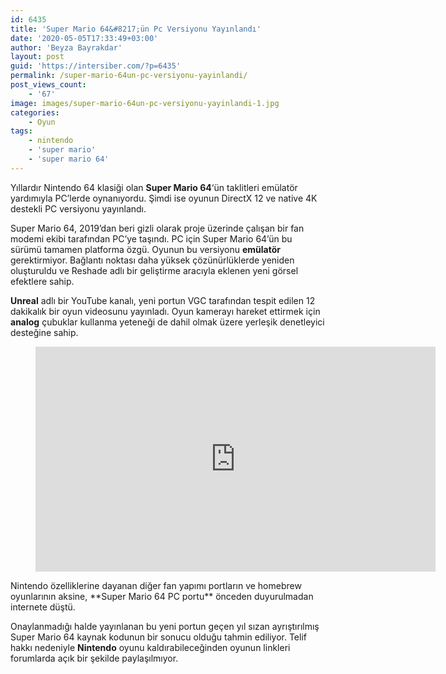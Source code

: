 ```yaml
---
id: 6435
title: 'Super Mario 64&#8217;ün Pc Versiyonu Yayınlandı'
date: '2020-05-05T17:33:49+03:00'
author: 'Beyza Bayrakdar'
layout: post
guid: 'https://intersiber.com/?p=6435'
permalink: /super-mario-64un-pc-versiyonu-yayinlandi/
post_views_count:
    - '67'
image: images/super-mario-64un-pc-versiyonu-yayinlandi-1.jpg
categories:
    - Oyun
tags:
    - nintendo
    - 'super mario'
    - 'super mario 64'
---
```


Yıllardır Nintendo 64 klasiği olan **Super Mario 64**‘ün taklitleri emülatör yardımıyla PC’lerde oynanıyordu. Şimdi ise oyunun DirectX 12 ve native 4K destekli PC versiyonu yayınlandı.

Super Mario 64, 2019’dan beri gizli olarak proje üzerinde çalışan bir fan modemi ekibi tarafından PC’ye taşındı. PC için Super Mario 64’ün bu sürümü tamamen platforma özgü. Oyunun bu versiyonu **emülatör** gerektirmiyor. Bağlantı noktası daha yüksek çözünürlüklerde yeniden oluşturuldu ve Reshade adlı bir geliştirme aracıyla eklenen yeni görsel efektlere sahip.

**Unreal** adlı bir YouTube kanalı, yeni portun VGC tarafından tespit edilen 12 dakikalık bir oyun videosunu yayınladı. Oyun kamerayı hareket ettirmek için **analog** çubuklar kullanma yeteneği de dahil olmak üzere yerleşik denetleyici desteğine sahip.

<figure class="wp-block-embed-youtube wp-block-embed is-type-video is-provider-youtube wp-embed-aspect-16-9 wp-has-aspect-ratio"><div class="wp-block-embed__wrapper"><span class="embed-youtube" style="text-align:center; display: block;"><iframe allowfullscreen="true" class="youtube-player" height="360" src="https://www.youtube.com/embed/DfK-1C_ZQIo?version=3&rel=1&fs=1&autohide=2&showsearch=0&showinfo=1&iv_load_policy=1&wmode=transparent" style="border:0;" width="640"></iframe></span></div></figure>Nintendo özelliklerine dayanan diğer fan yapımı portların ve homebrew oyunlarının aksine, **Super Mario 64 PC portu** önceden duyurulmadan internete düştü.

Onaylanmadığı halde yayınlanan bu yeni portun geçen yıl sızan ayrıştırılmış Super Mario 64 kaynak kodunun bir sonucu olduğu tahmin ediliyor. Telif hakkı nedeniyle **Nintendo** oyunu kaldırabileceğinden oyunun linkleri forumlarda açık bir şekilde paylaşılmıyor.